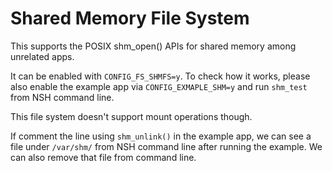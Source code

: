 Shared Memory File System
=========================

This supports the POSIX shm\_open() APIs for shared memory among
unrelated apps.

It can be enabled with `CONFIG_FS_SHMFS=y`. To check how it works,
please also enable the example app via `CONFIG_EXMAPLE_SHM=y` and run
`shm_test` from NSH command line.

This file system doesn\'t support mount operations though.

If comment the line using `shm_unlink()` in the example app, we can see
a file under `/var/shm/` from NSH command line after running the
example. We can also remove that file from command line.
